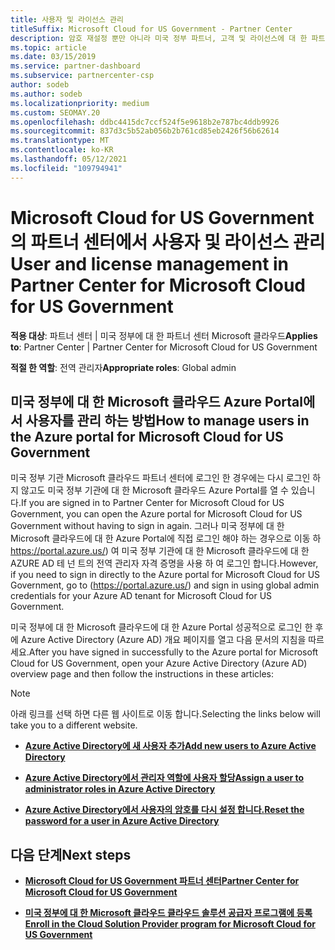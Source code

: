 ```yaml
---
title: 사용자 및 라이선스 관리
titleSuffix: Microsoft Cloud for US Government - Partner Center
description: 암호 재설정 뿐만 아니라 미국 정부 파트너, 고객 및 라이선스에 대 한 파트너 센터 Microsoft 클라우드를 관리 하는 방법 및 위치를 알아봅니다.
ms.topic: article
ms.date: 03/15/2019
ms.service: partner-dashboard
ms.subservice: partnercenter-csp
author: sodeb
ms.author: sodeb
ms.localizationpriority: medium
ms.custom: SEOMAY.20
ms.openlocfilehash: ddbc4415dc7ccf524f5e9618b2e787bc4ddb9926
ms.sourcegitcommit: 837d3c5b52ab056b2b761cd85eb2426f56b62614
ms.translationtype: MT
ms.contentlocale: ko-KR
ms.lasthandoff: 05/12/2021
ms.locfileid: "109794941"
---
```

# <a name="user-and-license-management-in-partner-center-for-microsoft-cloud-for-us-government"></a><span data-ttu-id="1c0d7-103">Microsoft Cloud for US Government의 파트너 센터에서 사용자 및 라이선스 관리</span><span class="sxs-lookup"><span data-stu-id="1c0d7-103">User and license management in Partner Center for Microsoft Cloud for US Government</span></span>

<span data-ttu-id="1c0d7-104">**적용 대상**: 파트너 센터 | 미국 정부에 대 한 파트너 센터 Microsoft 클라우드</span><span class="sxs-lookup"><span data-stu-id="1c0d7-104">**Applies to**: Partner Center | Partner Center for Microsoft Cloud for US Government</span></span>

<span data-ttu-id="1c0d7-105">**적절 한 역할**: 전역 관리자</span><span class="sxs-lookup"><span data-stu-id="1c0d7-105">**Appropriate roles**: Global admin</span></span>

## <a name="how-to-manage-users-in-the-azure-portal-for-microsoft-cloud-for-us-government"></a><span data-ttu-id="1c0d7-106">미국 정부에 대 한 Microsoft 클라우드 Azure Portal에서 사용자를 관리 하는 방법</span><span class="sxs-lookup"><span data-stu-id="1c0d7-106">How to manage users in the Azure portal for Microsoft Cloud for US Government</span></span>

<span data-ttu-id="1c0d7-107">미국 정부 기관 Microsoft 클라우드 파트너 센터에 로그인 한 경우에는 다시 로그인 하지 않고도 미국 정부 기관에 대 한 Microsoft 클라우드 Azure Portal를 열 수 있습니다.</span><span class="sxs-lookup"><span data-stu-id="1c0d7-107">If you are signed in to Partner Center for Microsoft Cloud for US Government, you can open the Azure portal for Microsoft Cloud for US Government without having to sign in again.</span></span> <span data-ttu-id="1c0d7-108">그러나 미국 정부에 대 한 Microsoft 클라우드에 대 한 Azure Portal에 직접 로그인 해야 하는 경우으로 이동 하 https://portal.azure.us/) 여 미국 정부 기관에 대 한 Microsoft 클라우드에 대 한 AZURE AD 테 넌 트의 전역 관리자 자격 증명을 사용 하 여 로그인 합니다.</span><span class="sxs-lookup"><span data-stu-id="1c0d7-108">However, if you need to sign in directly to the Azure portal for Microsoft Cloud for US Government, go to (https://portal.azure.us/) and sign in using global admin credentials for your Azure AD tenant for Microsoft Cloud for US Government.</span></span>

<span data-ttu-id="1c0d7-109">미국 정부에 대 한 Microsoft 클라우드에 대 한 Azure Portal 성공적으로 로그인 한 후에 Azure Active Directory (Azure AD) 개요 페이지를 열고 다음 문서의 지침을 따르세요.</span><span class="sxs-lookup"><span data-stu-id="1c0d7-109">After you have signed in successfully to the Azure portal for Microsoft Cloud for US Government, open your Azure Active Directory (Azure AD) overview page and then follow the instructions in these articles:</span></span>

> [!NOTE]  
> <span data-ttu-id="1c0d7-110">아래 링크를 선택 하면 다른 웹 사이트로 이동 합니다.</span><span class="sxs-lookup"><span data-stu-id="1c0d7-110">Selecting the links below will take you to a different website.</span></span> 

-  [<span data-ttu-id="1c0d7-111">**Azure Active Directory에 새 사용자 추가**</span><span class="sxs-lookup"><span data-stu-id="1c0d7-111">**Add new users to Azure Active Directory**</span></span>](/azure/active-directory/active-directory-users-create-azure-portal)

-  [<span data-ttu-id="1c0d7-112">**Azure Active Directory에서 관리자 역할에 사용자 할당**</span><span class="sxs-lookup"><span data-stu-id="1c0d7-112">**Assign a user to administrator roles in Azure Active Directory**</span></span>](/azure/active-directory/active-directory-users-assign-role-azure-portal)

-  [<span data-ttu-id="1c0d7-113">**Azure Active Directory에서 사용자의 암호를 다시 설정 합니다.**</span><span class="sxs-lookup"><span data-stu-id="1c0d7-113">**Reset the password for a user in Azure Active Directory**</span></span>](/azure/active-directory/active-directory-users-reset-password-azure-portal)

## <a name="next-steps"></a><span data-ttu-id="1c0d7-114">다음 단계</span><span class="sxs-lookup"><span data-stu-id="1c0d7-114">Next steps</span></span>

-  [<span data-ttu-id="1c0d7-115">**Microsoft Cloud for US Government 파트너 센터**</span><span class="sxs-lookup"><span data-stu-id="1c0d7-115">**Partner Center for Microsoft Cloud for US Government**</span></span>](partner-center-for-microsoft-us-govt-cloud.md)

-  [<span data-ttu-id="1c0d7-116">**미국 정부에 대 한 Microsoft 클라우드 클라우드 솔루션 공급자 프로그램에 등록**</span><span class="sxs-lookup"><span data-stu-id="1c0d7-116">**Enroll in the Cloud Solution Provider program for Microsoft Cloud for US Government**</span></span>](enroll-in-csp-for-microsoft-us-govt-cloud.md)